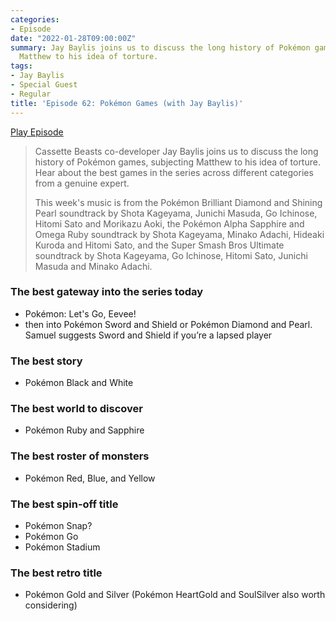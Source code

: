 ```yaml
---
categories:
- Episode
date: "2022-01-28T09:00:00Z"
summary: Jay Baylis joins us to discuss the long history of Pokémon games, subjecting
  Matthew to his idea of torture.
tags:
- Jay Baylis
- Special Guest
- Regular
title: 'Episode 62: Pokémon Games (with Jay Baylis)'
---
```


[Play Episode](https://shows.acast.com/the-back-page-a-video-games-podcast/episodes/6249ec71be92a6001320e99c)

> Cassette Beasts co-developer Jay Baylis joins us to discuss the long history of Pokémon games, subjecting Matthew to his idea of torture. Hear about the best games in the series across different categories from a genuine expert.
>
> This week's music is from the Pokémon Brilliant Diamond and Shining Pearl soundtrack by Shota Kageyama, Junichi Masuda, Go Ichinose, Hitomi Sato and Morikazu Aoki, the Pokémon Alpha Sapphire and Omega Ruby soundtrack by Shota Kageyama, Minako Adachi, Hideaki Kuroda and Hitomi Sato, and the Super Smash Bros Ultimate soundtrack by Shota Kageyama, Go Ichinose, Hitomi Sato, Junichi Masuda and Minako Adachi.

### The best gateway into the series today

- Pokémon: Let's Go, Eevee!
- then into Pokémon Sword and Shield or Pokémon Diamond and Pearl. Samuel suggests Sword and Shield if you’re a lapsed player

### The  best story

- Pokémon Black and White

### The  best world to discover

- Pokémon Ruby and Sapphire

### The  best roster of monsters

- Pokémon Red, Blue, and Yellow

### The  best spin-off title

- Pokémon Snap?
- Pokémon Go
- Pokémon Stadium

### The  best retro title

- Pokémon Gold and Silver (Pokémon HeartGold and SoulSilver also worth considering)